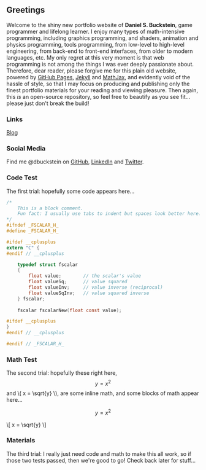 
<script src="https://polyfill.io/v3/polyfill.min.js?features=es6"></script>
<script id="MathJax-script" async src="https://cdn.jsdelivr.net/npm/mathjax@3/es5/tex-mml-chtml.js"></script>


## Greetings

Welcome to the shiny new portfolio website of **Daniel S. Buckstein**, game programmer and lifelong learner.  I enjoy many types of math-intensive programming, including graphics programming, and shaders, animation and physics programming, tools programming, from low-level to high-level engineering, from back-end to front-end interfaces, from older to modern languages, etc.  My only regret at this very moment is that web programming is not among the things I was ever deeply passionate about.  Therefore, dear reader, please forgive me for this plain old website, powered by [GitHub Pages](https://pages.github.com/), [Jekyll](https://jekyllrb.com/) and [MathJax](https://www.mathjax.org/), and evidently void of the hassle of style, so that I may focus on producing and publishing only the finest portfolio materials for your reading and viewing pleasure.  Then again, this _is_ an open-source repository, so feel free to beautify as you see fit... please just don't break the build!


### Links

[Blog](../blog/)


### Social Media

Find me @dbuckstein on [GitHub](https://github.com/dbuckstein), [LinkedIn](https://www.linkedin.com/in/dbuckstein/) and [Twitter](https://twitter.com/dbuckstein).


### Code Test

The first trial: hopefully some code appears here...
```c
/*
    This is a block comment.
    Fun fact: I usually use tabs to indent but spaces look better here.
*/
#ifndef _FSCALAR_H_
#define _FSCALAR_H_

#ifdef __cplusplus
extern "C" {
#endif // __cplusplus

    typedef struct fscalar
    {
        float value;        // the scalar's value
        float valueSq;      // value squared
        float valueInv;     // value inverse (reciprocal)
        float valueSqInv;   // value squared inverse
    } fscalar;
    
    fscalar fscalarNew(float const value);

#ifdef __cplusplus
}
#endif // __cplusplus

#endif // _FSCALAR_H_
```

### Math Test

The second trial: hopefully these right here, $$ y = x^2 $$ and \\( x = \sqrt{y} \\), are some inline math, and some blocks of math appear here...

$$ y = x^2 $$

\\[ x = \sqrt{y} \\]


### Materials

The third trial: I really just need code and math to make this all work, so if those two tests passed, then we're good to go!  Check back later for stuff...
